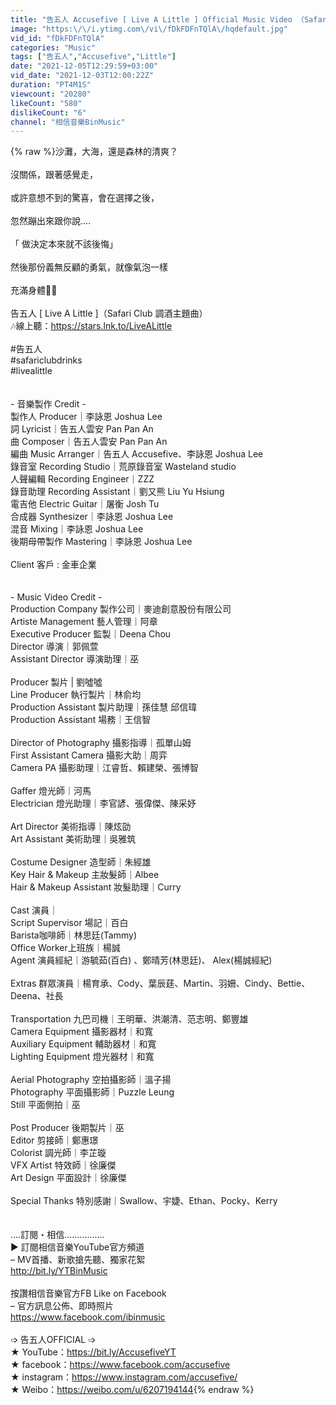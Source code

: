 ```yaml
---
title: "告五人 Accusefive [ Live A Little ] Official Music Video （Safari Club 調酒主題曲）"
image: "https:\/\/i.ytimg.com\/vi\/fDkFDFnTQlA\/hqdefault.jpg"
vid_id: "fDkFDFnTQlA"
categories: "Music"
tags: ["告五人","Accusefive","Little"]
date: "2021-12-05T12:29:59+03:00"
vid_date: "2021-12-03T12:00:22Z"
duration: "PT4M1S"
viewcount: "20280"
likeCount: "580"
dislikeCount: "6"
channel: "相信音樂BinMusic"
---
```

{% raw %}沙灘，大海，還是森林的清爽？<br /><br />沒關係，跟著感覺走，<br /><br />或許意想不到的驚喜，會在選擇之後，<br /><br />忽然蹦出來跟你說….<br /><br />「 做決定本來就不該後悔」<br /><br />然後那份義無反顧的勇氣，就像氣泡一樣<br /><br />充滿身體💛🍈<br /><br />告五人 [ Live A Little ]（Safari Club 調酒主題曲）<br />🎶線上聽：<a rel="nofollow" target="blank" href="https://stars.lnk.to/LiveALittle">https://stars.lnk.to/LiveALittle</a><br /><br />#告五人<br />#safariclubdrinks<br />#livealittle<br /><br /><br />- 音樂製作 Credit -<br />製作人 Producer｜李詠恩 Joshua Lee<br />詞 Lyricist｜告五人雲安 Pan Pan An<br />曲 Composer｜告五人雲安 Pan Pan An<br />編曲 Music Arranger｜告五人 Accusefive、李詠恩 Joshua Lee<br />錄音室 Recording Studio｜荒原錄音室 Wasteland studio<br />人聲編輯 Recording Engineer｜ZZZ<br />錄音助理 Recording Assistant｜劉又熊 Liu Yu Hsiung<br />電吉他 Electric Guitar｜屠衡 Josh Tu<br />合成器 Synthesizer｜李詠恩 Joshua Lee<br />混音 Mixing｜李詠恩 Joshua Lee<br />後期母帶製作 Mastering｜李詠恩 Joshua Lee<br /><br />Client 客戶 : 金車企業<br /><br /><br />- Music Video Credit -<br />Production Company 製作公司｜麥迪創意股份有限公司<br />Artiste Management 藝人管理｜阿章<br />Executive Producer  監製｜Deena Chou<br />Director 導演｜郭佩萱<br />Assistant Director 導演助理｜巫  <br /><br />Producer 製片 | 劉噓噓<br />Line Producer 執行製片｜林俞均<br />Production Assistant 製片助理｜孫佳慧 邱信瑋<br />Production Assistant 場務｜王信智<br /><br />Director of Photography 攝影指導｜孤單山姆<br />First Assistant Camera 攝影大助｜周弈<br />Camera PA 攝影助理｜江睿哲、賴建榮、張博智<br /><br />Gaffer 燈光師｜河馬<br />Electrician 燈光助理｜李官諺、張偉傑、陳采妤<br /><br />Art Director 美術指導｜陳炫劭<br />Art Assistant 美術助理｜吳雅筑<br /><br />Costume Designer 造型師｜朱經雄<br />Key Hair &amp; Makeup 主妝髮師｜Albee<br />Hair &amp; Makeup Assistant 妝髮助理｜Curry<br /><br />Cast 演員｜<br />Script Supervisor 場記｜百白<br />Barista咖啡師｜林思廷(Tammy)<br />Office Worker上班族｜楊誠<br />Agent 演員經紀｜游毓茹(百白) 、鄭晴芳(林思廷)、 Alex(楊誠經紀)<br /> <br />Extras 群眾演員｜楊育承、Cody、葉辰莛、Martin、羽姍、Cindy、Bettie、Deena、社長<br /><br />Transportation 九巴司機｜王明華、洪潮清、范志明、鄭豐雄<br />Camera Equipment 攝影器材｜和寬<br />Auxiliary Equipment 輔助器材｜和寬<br />Lighting Equipment 燈光器材｜和寬<br /><br />Aerial Photography 空拍攝影師｜溫子揚<br />Photography 平面攝影師｜Puzzle Leung<br />Still 平面側拍｜巫<br /><br />Post  Producer 後期製片｜巫<br />Editor 剪接師｜鄭惠璟<br />Colorist 調光師｜李芷璇<br />VFX Artist 特效師｜徐廉傑<br />Art Design 平面設計｜徐廉傑<br /><br />Special Thanks 特別感謝｜Swallow、宇婕、Ethan、Pocky、Kerry<br /><br /><br />‥‥訂閱・相信‥‥‥‥‥‥‥‥<br />▶ 訂閱相信音樂YouTube官方頻道<br />– MV首播、新歌搶先聽、獨家花絮<br /><a rel="nofollow" target="blank" href="http://bit.ly/YTBinMusic​">http://bit.ly/YTBinMusic​</a><br /><br />按讚相信音樂官方FB Like on Facebook<br />– 官方訊息公佈、即時照片<br /><a rel="nofollow" target="blank" href="https://www.facebook.com/ibinmusic​​">https://www.facebook.com/ibinmusic​​</a><br /><br />➩ 告五人OFFICIAL ➩<br />★ YouTube：<a rel="nofollow" target="blank" href="https://bit.ly/AccusefiveYT​">https://bit.ly/AccusefiveYT​</a> <br />★ facebook：<a rel="nofollow" target="blank" href="https://www.facebook.com/accusefive​​">https://www.facebook.com/accusefive​​</a><br />★ instagram：<a rel="nofollow" target="blank" href="https://www.instagram.com/accusefive/​​">https://www.instagram.com/accusefive/​​</a><br />★ Weibo：<a rel="nofollow" target="blank" href="https://weibo.com/u/6207194144">https://weibo.com/u/6207194144</a>{% endraw %}
